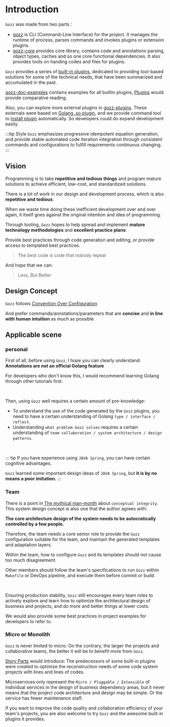 # Introduction

`Gozz` was made from two parts：

- [gozz](https://github.com/go-zing/gozz) is CLI (Command-Line Interface) for the project.
  It manages the runtime of process,
  parses commands and invokes plugins or extension plugins.
- [gozz-core](https://github.com/go-zing/gozz-core) provides core library,
  contains code and annotations parsing, object types,
  caches and so one core functional dependencies.
  It also provides tools on handing codes and files for plugins.

`Gozz` provides a series of [built-in plugins](plugins),
dedicated to providing tool-based solutions for some of the technical needs,
that have been summarized and accumulated in the past.

[gozz-doc-examples](https://github.com/go-zing/gozz-doc-examples) contains examples for all builtin plugins,
[Plugins](plugins) would provide comparative reading.

Also, you can explore more external plugins in [gozz-plugins](https://github.com/go-zing/gozz-plugins).
These externals were based on [Golang .so plugin](https://pkg.go.dev/plugin),
and we provide command tool to [install plugin](getting-started.md#gozz-install) automatically.
So developers could do expand development easily.

:::tip Style
`Gozz` emphasizes progressive idempotent equation generation,
and provide stable automated code iteration integration through consistent commands and configurations to fulfill
requirements continuous changing.
:::

## Vision

Programming is to take **repetitive and tedious things** and program mature solutions to achieve efficient, low-cost,
and standardized solutions.

There is a lot of work in our design and development process, which is also **repetitive and tedious**.

When we waste time doing these inefficient development over and over again, it itself goes against the original
intention and idea of programming.

Through tooling, `Gozz` hopes to help spread and implement **mature technology methodologies** and **excellent practice
plans**:

Provide best practices through code generation and editing, or provide access to templated best practices.

> The best code is code that nobody repeat

And hope that we can:

> Less, But Better

## Design Concept

`Gozz` follows [Convention Over Configuration](https://en.wikipedia.org/wiki/Convention_over_configuration)

And prefer commands/annotations/parameters that are **concise** and
**in line with human intuition** as much as possible

## Applicable scene

### personal

First of all, before using `Gozz`, I hope you can clearly understand: **Annotations are not an official Golang feature**

For developers who don't know this, I would recommend learning Golang through other tutorials first.

<br>

Then, using `Gozz` well requires a certain amount of pre-knowledge:

- To understand the use of the code generated by the `Gozz` plugins, you need to have a certain understanding of Golang
  `type / interface / reflect`.
- Understanding `what problem Gozz solves` requires a certain understanding
  of `team collaboration / system architecture / design patterns`.

<br>


::: tip
If you have experience using `JAVA Spring`, you can have certain cognitive advantages.

`Gozz` learned some important design ideas of `JAVA Spring`, but **it is by no means a poor imitation.**
:::

### Team

There is a point in [The mythical man-month](https://en.wikipedia.org/wiki/The_Mythical_Man-Month)
about `conceptual integrity`.
This system design concept is also one that the author agrees with:

**The core architecture design of the system needs to be autocratically controlled by a few people.**

Therefore, the team needs a core senior role to provide the `Gozz` configuration suitable for the team,
and maintain the generated templates and adaptation layers.

Within the team, how to configure `Gozz` and its templates should not cause too much disagreement.

Other members should follow the team's specifications to run `Gozz` within `Makefile` or DevOps pipeline,
and execute them before commit or build.

<br>

Ensuring production stability,
`Gozz` still encourages every team roles to actively explore and learn how to optimize the
architectural design of business and projects, and do more and better things at lower costs.

We would also provide some best practices in project examples for developers to refer to.

### Micro or Monolith

`Gozz` is never limited to micro. On the contrary, the larger the projects and collaborative teams,
the better it will be to benefit more from `Gozz`.

[Story Parts](../story.md) would introduce:
The predecessors of some built-in plugins were created to optimize the
reconstruction needs of some code system projects with lines and lines of codes.

Microservices only represent the `Micro / Pluggable / Extensible`
of individual services in the design of business dependency areas,
but it never means that the project code architecture and design may be simple.
Or the service has fewer maintenance staff.

If you want to improve the code quality and collaboration efficiency of your team's projects,
you are also welcome to try `Gozz` and the awesome built-in plugins it provides.

